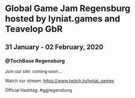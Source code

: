 # Global Game Jam Regensburg hosted by lyniat.games and Teavelop GbR
## 31 January - 02 February, 2020
### @TechBase Regensburg

Join our site: coming soon...

Watch our stream: https://www.twitch.tv/lyniat_games

Official Hashtag: #ggjregensburg


